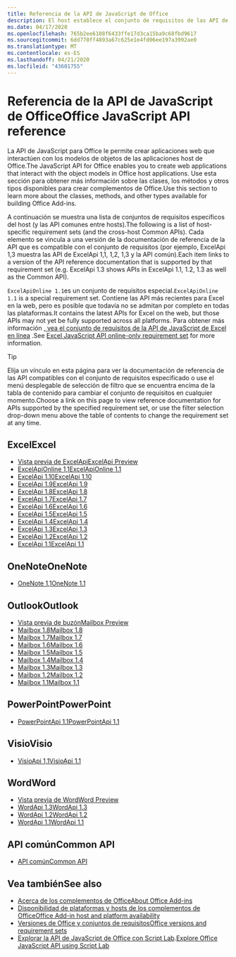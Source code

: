 ```yaml
---
title: Referencia de la API de JavaScript de Office
description: El host establece el conjunto de requisitos de las API de JavaScript de Office.
ms.date: 04/17/2020
ms.openlocfilehash: 765b2ee6108f6433ffe17d3ca15ba9c68fbd9617
ms.sourcegitcommit: 6dd770ff4893a67c625e1e4fd06ee197a3992ae0
ms.translationtype: MT
ms.contentlocale: es-ES
ms.lasthandoff: 04/21/2020
ms.locfileid: "43601755"
---
```

# <a name="office-javascript-api-reference"></a><span data-ttu-id="fcb86-103">Referencia de la API de JavaScript de Office</span><span class="sxs-lookup"><span data-stu-id="fcb86-103">Office JavaScript API reference</span></span>

<span data-ttu-id="fcb86-104">La API de JavaScript para Office le permite crear aplicaciones web que interactúen con los modelos de objetos de las aplicaciones host de Office.</span><span class="sxs-lookup"><span data-stu-id="fcb86-104">The JavaScript API for Office enables you to create web applications that interact with the object models in Office host applications.</span></span> <span data-ttu-id="fcb86-105">Use esta sección para obtener más información sobre las clases, los métodos y otros tipos disponibles para crear complementos de Office.</span><span class="sxs-lookup"><span data-stu-id="fcb86-105">Use this section to learn more about the classes, methods, and other types available for building Office Add-ins.</span></span>

<span data-ttu-id="fcb86-106">A continuación se muestra una lista de conjuntos de requisitos específicos del host (y las API comunes entre hosts).</span><span class="sxs-lookup"><span data-stu-id="fcb86-106">The following is a list of host-specific requirement sets (and the cross-host Common APIs).</span></span> <span data-ttu-id="fcb86-107">Cada elemento se vincula a una versión de la documentación de referencia de la API que es compatible con el conjunto de requisitos (por ejemplo, ExcelApi 1,3 muestra las API de ExcelApi 1,1, 1,2, 1,3 y la API común).</span><span class="sxs-lookup"><span data-stu-id="fcb86-107">Each item links to a version of the API reference documentation that is supported by that requirement set (e.g. ExcelApi 1.3 shows APIs in ExcelApi 1.1, 1.2, 1.3 as well as the Common API).</span></span>

<span data-ttu-id="fcb86-108">`ExcelApiOnline 1.1`es un conjunto de requisitos especial.</span><span class="sxs-lookup"><span data-stu-id="fcb86-108">`ExcelApiOnline 1.1` is a special requirement set.</span></span> <span data-ttu-id="fcb86-109">Contiene las API más recientes para Excel en la web, pero es posible que todavía no se admitan por completo en todas las plataformas.</span><span class="sxs-lookup"><span data-stu-id="fcb86-109">It contains the latest APIs for Excel on the web, but those APIs may not yet be fully supported across all platforms.</span></span> <span data-ttu-id="fcb86-110">Para obtener más información [, vea el conjunto de requisitos de la API de JavaScript de Excel en línea](/office/dev/add-ins/reference/requirement-sets/excel-api-online-requirement-set) .</span><span class="sxs-lookup"><span data-stu-id="fcb86-110">See [Excel JavaScript API online-only requirement set](/office/dev/add-ins/reference/requirement-sets/excel-api-online-requirement-set) for more information.</span></span>

> [!TIP]
> <span data-ttu-id="fcb86-111">Elija un vínculo en esta página para ver la documentación de referencia de las API compatibles con el conjunto de requisitos especificado o use el menú desplegable de selección de filtro que se encuentra encima de la tabla de contenido para cambiar el conjunto de requisitos en cualquier momento.</span><span class="sxs-lookup"><span data-stu-id="fcb86-111">Choose a link on this page to view reference documentation for APIs supported by the specified requirement set, or use the filter selection drop-down menu above the table of contents to change the requirement set at any time.</span></span>

## <a name="excel"></a><span data-ttu-id="fcb86-112">Excel</span><span class="sxs-lookup"><span data-stu-id="fcb86-112">Excel</span></span>

- [<span data-ttu-id="fcb86-113">Vista previa de ExcelApi</span><span class="sxs-lookup"><span data-stu-id="fcb86-113">ExcelApi Preview</span></span>](/javascript/api/excel?view=excel-js-preview)
- [<span data-ttu-id="fcb86-114">ExcelApiOnline 1,1</span><span class="sxs-lookup"><span data-stu-id="fcb86-114">ExcelApiOnline 1.1</span></span>](/javascript/api/excel?view=excel-js-online)
- [<span data-ttu-id="fcb86-115">ExcelApi 1.10</span><span class="sxs-lookup"><span data-stu-id="fcb86-115">ExcelApi 1.10</span></span>](/javascript/api/excel?view=excel-js-1.10)
- [<span data-ttu-id="fcb86-116">ExcelApi 1.9</span><span class="sxs-lookup"><span data-stu-id="fcb86-116">ExcelApi 1.9</span></span>](/javascript/api/excel?view=excel-js-1.9)
- [<span data-ttu-id="fcb86-117">ExcelApi 1.8</span><span class="sxs-lookup"><span data-stu-id="fcb86-117">ExcelApi 1.8</span></span>](/javascript/api/excel?view=excel-js-1.8)
- [<span data-ttu-id="fcb86-118">ExcelApi 1.7</span><span class="sxs-lookup"><span data-stu-id="fcb86-118">ExcelApi 1.7</span></span>](/javascript/api/excel?view=excel-js-1.7)
- [<span data-ttu-id="fcb86-119">ExcelApi 1.6</span><span class="sxs-lookup"><span data-stu-id="fcb86-119">ExcelApi 1.6</span></span>](/javascript/api/excel?view=excel-js-1.6)
- [<span data-ttu-id="fcb86-120">ExcelApi 1.5</span><span class="sxs-lookup"><span data-stu-id="fcb86-120">ExcelApi 1.5</span></span>](/javascript/api/excel?view=excel-js-1.5)
- [<span data-ttu-id="fcb86-121">ExcelApi 1.4</span><span class="sxs-lookup"><span data-stu-id="fcb86-121">ExcelApi 1.4</span></span>](/javascript/api/excel?view=excel-js-1.4)
- [<span data-ttu-id="fcb86-122">ExcelApi 1.3</span><span class="sxs-lookup"><span data-stu-id="fcb86-122">ExcelApi 1.3</span></span>](/javascript/api/excel?view=excel-js-1.3)
- [<span data-ttu-id="fcb86-123">ExcelApi 1.2</span><span class="sxs-lookup"><span data-stu-id="fcb86-123">ExcelApi 1.2</span></span>](/javascript/api/excel?view=excel-js-1.2)
- [<span data-ttu-id="fcb86-124">ExcelApi 1.1</span><span class="sxs-lookup"><span data-stu-id="fcb86-124">ExcelApi 1.1</span></span>](/javascript/api/excel?view=excel-js-1.1)

## <a name="onenote"></a><span data-ttu-id="fcb86-125">OneNote</span><span class="sxs-lookup"><span data-stu-id="fcb86-125">OneNote</span></span>

- [<span data-ttu-id="fcb86-126">OneNote 1,1</span><span class="sxs-lookup"><span data-stu-id="fcb86-126">OneNote 1.1</span></span>](/javascript/api/onenote?view=onenote-js-1.1)

## <a name="outlook"></a><span data-ttu-id="fcb86-127">Outlook</span><span class="sxs-lookup"><span data-stu-id="fcb86-127">Outlook</span></span>

- [<span data-ttu-id="fcb86-128">Vista previa de buzón</span><span class="sxs-lookup"><span data-stu-id="fcb86-128">Mailbox Preview</span></span>](/javascript/api/outlook?view=outlook-js-preview)
- [<span data-ttu-id="fcb86-129">Mailbox 1.8</span><span class="sxs-lookup"><span data-stu-id="fcb86-129">Mailbox 1.8</span></span>](/javascript/api/outlook?view=outlook-js-1.8)
- [<span data-ttu-id="fcb86-130">Mailbox 1.7</span><span class="sxs-lookup"><span data-stu-id="fcb86-130">Mailbox 1.7</span></span>](/javascript/api/outlook?view=outlook-js-1.7)
- [<span data-ttu-id="fcb86-131">Mailbox 1.6</span><span class="sxs-lookup"><span data-stu-id="fcb86-131">Mailbox 1.6</span></span>](/javascript/api/outlook?view=outlook-js-1.6)
- [<span data-ttu-id="fcb86-132">Mailbox 1.5</span><span class="sxs-lookup"><span data-stu-id="fcb86-132">Mailbox 1.5</span></span>](/javascript/api/outlook?view=outlook-js-1.5)
- [<span data-ttu-id="fcb86-133">Mailbox 1.4</span><span class="sxs-lookup"><span data-stu-id="fcb86-133">Mailbox 1.4</span></span>](/javascript/api/outlook?view=outlook-js-1.4)
- [<span data-ttu-id="fcb86-134">Mailbox 1.3</span><span class="sxs-lookup"><span data-stu-id="fcb86-134">Mailbox 1.3</span></span>](/javascript/api/outlook?view=outlook-js-1.3)
- [<span data-ttu-id="fcb86-135">Mailbox 1.2</span><span class="sxs-lookup"><span data-stu-id="fcb86-135">Mailbox 1.2</span></span>](/javascript/api/outlook?view=outlook-js-1.2)
- [<span data-ttu-id="fcb86-136">Mailbox 1.1</span><span class="sxs-lookup"><span data-stu-id="fcb86-136">Mailbox 1.1</span></span>](/javascript/api/outlook?view=outlook-js-1.1)

## <a name="powerpoint"></a><span data-ttu-id="fcb86-137">PowerPoint</span><span class="sxs-lookup"><span data-stu-id="fcb86-137">PowerPoint</span></span>

- [<span data-ttu-id="fcb86-138">PowerPointApi 1.1</span><span class="sxs-lookup"><span data-stu-id="fcb86-138">PowerPointApi 1.1</span></span>](/javascript/api/powerpoint?view=powerpoint-js-1.1)

## <a name="visio"></a><span data-ttu-id="fcb86-139">Visio</span><span class="sxs-lookup"><span data-stu-id="fcb86-139">Visio</span></span>

- [<span data-ttu-id="fcb86-140">VisioApi 1,1</span><span class="sxs-lookup"><span data-stu-id="fcb86-140">VisioApi 1.1</span></span>](/javascript/api/visio?view=visio-js-1.1)

## <a name="word"></a><span data-ttu-id="fcb86-141">Word</span><span class="sxs-lookup"><span data-stu-id="fcb86-141">Word</span></span>

- [<span data-ttu-id="fcb86-142">Vista previa de Word</span><span class="sxs-lookup"><span data-stu-id="fcb86-142">Word Preview</span></span>](/javascript/api/word?view=word-js-preview)
- [<span data-ttu-id="fcb86-143">WordApi 1.3</span><span class="sxs-lookup"><span data-stu-id="fcb86-143">WordApi 1.3</span></span>](/javascript/api/word?view=word-js-1.3)
- [<span data-ttu-id="fcb86-144">WordApi 1.2</span><span class="sxs-lookup"><span data-stu-id="fcb86-144">WordApi 1.2</span></span>](/javascript/api/word?view=word-js-1.2)
- [<span data-ttu-id="fcb86-145">WordApi 1.1</span><span class="sxs-lookup"><span data-stu-id="fcb86-145">WordApi 1.1</span></span>](/javascript/api/word?view=word-js-1.1)

## <a name="common-api"></a><span data-ttu-id="fcb86-146">API común</span><span class="sxs-lookup"><span data-stu-id="fcb86-146">Common API</span></span>

- [<span data-ttu-id="fcb86-147">API común</span><span class="sxs-lookup"><span data-stu-id="fcb86-147">Common API</span></span>](/javascript/api/office?view=common-js)

## <a name="see-also"></a><span data-ttu-id="fcb86-148">Vea también</span><span class="sxs-lookup"><span data-stu-id="fcb86-148">See also</span></span>

- [<span data-ttu-id="fcb86-149">Acerca de los complementos de Office</span><span class="sxs-lookup"><span data-stu-id="fcb86-149">About Office Add-ins</span></span>](/office/dev/add-ins/overview)
- [<span data-ttu-id="fcb86-150">Disponibilidad de plataformas y hosts de los complementos de Office</span><span class="sxs-lookup"><span data-stu-id="fcb86-150">Office Add-in host and platform availability</span></span>](/office/dev/add-ins/overview/office-add-in-availability)
- [<span data-ttu-id="fcb86-151">Versiones de Office y conjuntos de requisitos</span><span class="sxs-lookup"><span data-stu-id="fcb86-151">Office versions and requirement sets</span></span>](/office/dev/add-ins/develop/office-versions-and-requirement-sets)
- <span data-ttu-id="fcb86-152">[Explorar la API de JavaScript de Office con Script Lab](/office/dev/add-ins/overview/explore-with-script-lab).</span><span class="sxs-lookup"><span data-stu-id="fcb86-152">[Explore Office JavaScript API using Script Lab](/office/dev/add-ins/overview/explore-with-script-lab)</span></span>
